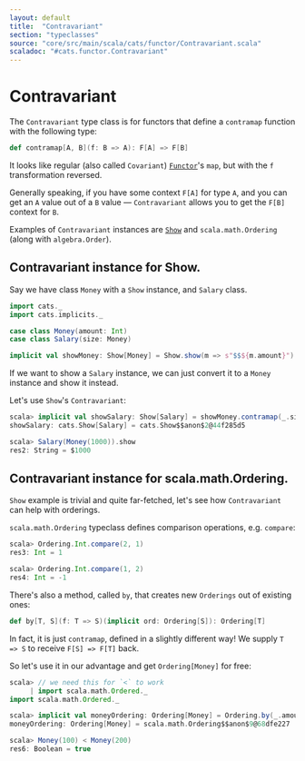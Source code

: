 ```yaml
---
layout: default
title:  "Contravariant"
section: "typeclasses"
source: "core/src/main/scala/cats/functor/Contravariant.scala"
scaladoc: "#cats.functor.Contravariant"
---
```

# Contravariant

The `Contravariant` type class is for functors that define a `contramap`
function with the following type:

```scala
def contramap[A, B](f: B => A): F[A] => F[B]
```

It looks like regular (also called `Covariant`) [`Functor`](functor.html)'s `map`,
but with the `f` transformation reversed.

Generally speaking, if you have some context `F[A]` for type `A`,
and you can get an `A` value out of a `B` value — `Contravariant` allows you to get the `F[B]` context for `B`.

Examples of `Contravariant` instances are [`Show`](show.html) and `scala.math.Ordering` (along with `algebra.Order`).

## Contravariant instance for Show.

Say we have class `Money` with a `Show` instance, and `Salary` class. 

```scala
import cats._
import cats.implicits._

case class Money(amount: Int)
case class Salary(size: Money)

implicit val showMoney: Show[Money] = Show.show(m => s"$$${m.amount}")
```

If we want to show a `Salary` instance, we can just convert it to a `Money` instance and show it instead.

Let's use `Show`'s `Contravariant`:
  
```scala
scala> implicit val showSalary: Show[Salary] = showMoney.contramap(_.size)
showSalary: cats.Show[Salary] = cats.Show$$anon$2@44f285d5

scala> Salary(Money(1000)).show
res2: String = $1000
```

## Contravariant instance for scala.math.Ordering.

`Show` example is trivial and quite far-fetched, let's see how `Contravariant` can help with orderings.

`scala.math.Ordering` typeclass defines comparison operations, e.g. `compare`: 

```scala
scala> Ordering.Int.compare(2, 1)
res3: Int = 1

scala> Ordering.Int.compare(1, 2)
res4: Int = -1
```

There's also a method, called `by`, that creates new `Orderings` out of existing ones:

```scala
def by[T, S](f: T => S)(implicit ord: Ordering[S]): Ordering[T]
```

In fact, it is just `contramap`, defined in a slightly different way! We supply `T => S` to receive `F[S] => F[T]` back.

So let's use it in our advantage and get `Ordering[Money]` for free: 

```scala
scala> // we need this for `<` to work
     | import scala.math.Ordered._
import scala.math.Ordered._

scala> implicit val moneyOrdering: Ordering[Money] = Ordering.by(_.amount)
moneyOrdering: Ordering[Money] = scala.math.Ordering$$anon$9@68dfe227

scala> Money(100) < Money(200)
res6: Boolean = true
```

